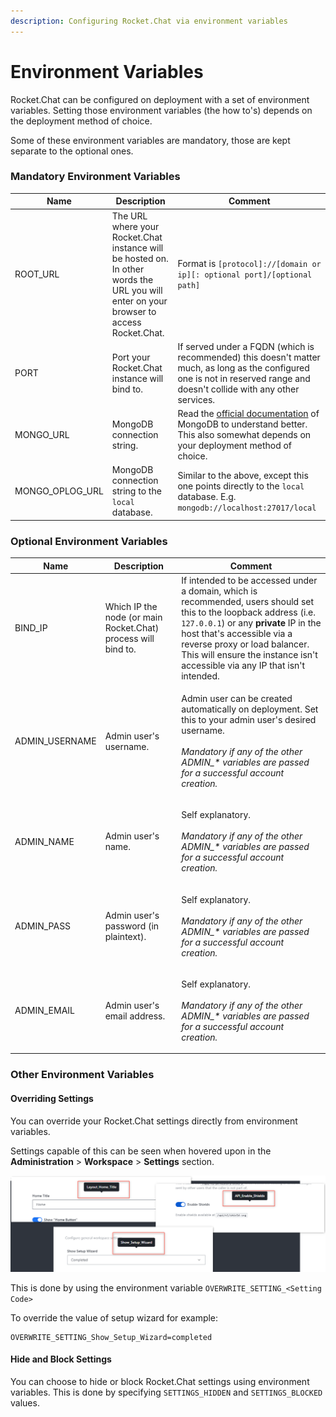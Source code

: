 ```yaml
---
description: Configuring Rocket.Chat via environment variables
---
```


# Environment Variables

Rocket.Chat can be configured on deployment with a set of environment variables. Setting those environment variables (the how to's) depends on the deployment method of choice.

Some of these environment variables are mandatory, those are kept separate to the optional ones.

### Mandatory Environment Variables

| Name              | Description                                                                                                                             | Comment                                                                                                                                                                                              |
| ----------------- | --------------------------------------------------------------------------------------------------------------------------------------- | ---------------------------------------------------------------------------------------------------------------------------------------------------------------------------------------------------- |
| ROOT\_URL         | The URL where your Rocket.Chat instance will be hosted on. In other words the URL you will enter on your browser to access Rocket.Chat. | Format is `[protocol]://[domain or ip][: optional port]/[optional path]`                                                                                                                             |
| PORT              | Port your Rocket.Chat instance will bind to.                                                                                            | If served under a FQDN (which is recommended) this doesn't matter much, as long as the configured one is not in reserved range and doesn't collide with any other services.                          |
| MONGO\_URL        | MongoDB connection string.                                                                                                              | Read the [official documentation](https://www.mongodb.com/docs/manual/reference/connection-string/) of MongoDB to understand better. This also somewhat depends on your deployment method of choice. |
| MONGO\_OPLOG\_URL | MongoDB connection string to the `local` database.                                                                                      | Similar to the above, except this one points directly to the `local` database. E.g. `mongodb://localhost:27017/local`                                                                                |

### Optional Environment Variables

| Name            | Description                                                   | Comment                                                                                                                                                                                                                                                                                                    |
| --------------- | ------------------------------------------------------------- | ---------------------------------------------------------------------------------------------------------------------------------------------------------------------------------------------------------------------------------------------------------------------------------------------------------- |
| BIND\_IP        | Which IP the node (or main Rocket.Chat) process will bind to. | If intended to be accessed under a domain, which is recommended, users should set this to the loopback address (i.e. `127.0.0.1`) or any **private** IP in the host that's accessible via a reverse proxy or load balancer. This will ensure the instance isn't accessible via any IP that isn't intended. |
| ADMIN\_USERNAME | Admin user's username.                                        | <p>Admin user can be created automatically on deployment. Set this to your admin user's desired username.<br><br><em>Mandatory if any of the other ADMIN_* variables are passed for a successful account creation.</em></p>                                                                                |
| ADMIN\_NAME     | Admin user's name.                                            | <p>Self explanatory.<br><br><em>Mandatory if any of the other ADMIN_* variables are passed for a successful account creation.</em></p>                                                                                                                                                                     |
| ADMIN\_PASS     | Admin user's password (in plaintext).                         | <p>Self explanatory.<br><br><em>Mandatory if any of the other ADMIN_* variables are passed for a successful account creation.</em></p>                                                                                                                                                                     |
| ADMIN\_EMAIL    | Admin user's email address.                                   | <p>Self explanatory.<br><br><em>Mandatory if any of the other ADMIN_* variables are passed for a successful account creation.</em></p>                                                                                                                                                                     |

### Other Environment Variables

#### Overriding Settings

You can override your Rocket.Chat settings directly from environment variables.

Settings capable of this can be seen when hovered upon in the **Administration** > **Workspace** > **Settings** section.

![Example Settings code](<../../.gitbook/assets/Example Settings code>)

This is done by using the environment variable `OVERWRITE_SETTING_<Setting Code>`

To override the value of setup wizard for example:

```
OVERWRITE_SETTING_Show_Setup_Wizard=completed
```

#### Hide and Block Settings

You can choose to hide or block Rocket.Chat settings using environment variables. This is done by specifying `SETTINGS_HIDDEN` and `SETTINGS_BLOCKED` values.

